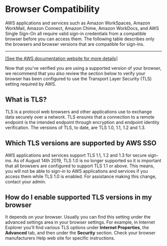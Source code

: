 # Browser Compatibility<a name="compatibility"></a>

AWS applications and services such as Amazon WorkSpaces, Amazon WorkMail, Amazon Connect, Amazon Chime, Amazon WorkDocs, and AWS Single Sign\-On all require valid sign\-in credentials from a compatible browser before you can access them\. The following table describes only the browsers and browser versions that are compatible for sign\-ins\.


****  
[\[See the AWS documentation website for more details\]](http://docs.aws.amazon.com/directoryservice/latest/admin-guide/compatibility.html)

Now that you’ve verified you are using a supported version of your browser, we recommend that you also review the section below to verify your browser has been configured to use the Transport Layer Security \(TLS\) setting required by AWS\.

## What is TLS?<a name="whattls"></a>

TLS is a protocol web browsers and other applications use to exchange data securely over a network\. TLS ensures that a connection to a remote endpoint is the intended endpoint through encryption and endpoint identity verification\. The versions of TLS, to date, are TLS 1\.0, 1\.1, 1\.2 and 1\.3\.

## Which TLS versions are supported by AWS SSO<a name="whichtls"></a>

AWS applications and services support TLS 1\.1, 1\.2 and 1\.3 for secure sign\-ins\. As of August 14th 2019, TLS 1\.0 is no longer supported so it is important that all browsers are configured to support TLS 1\.1 or above\. This means, you will not be able to sign\-in to AWS applications and services if you access them while TLS 1\.0 is enabled\. For assistance making this change, contact your admin\. 

## How do I enable supported TLS versions in my browser<a name="howtls"></a>

It depends on your browser\. Usually you can find this setting under the advanced settings area in your browser settings\. For example, in Internet Explorer you’ll find various TLS options under **Internet Properties**, the **Advanced** tab, and then under the **Security** section\. Check your browser manufacturers Help web site for specific instructions\.